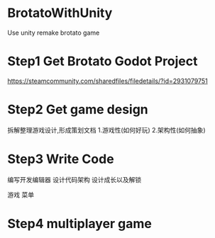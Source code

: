 # BrotatoWithUnity
Use unity remake brotato game

# Step1 Get Brotato Godot Project
https://steamcommunity.com/sharedfiles/filedetails/?id=2931079751

# Step2 Get game design
拆解整理游戏设计,形成策划文档
1.游戏性(如何好玩)
2.架构性(如何抽象)

# Step3 Write Code
编写开发编辑器
设计代码架构
设计成长以及解锁

游戏
菜单

# Step4 multiplayer game
